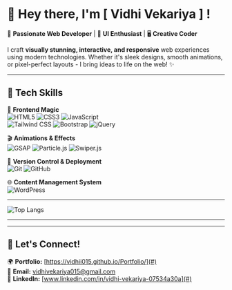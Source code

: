 # 👋 Hey there, I'm [ Vidhi Vekariya ] !

🚀 **Passionate Web Developer** | 🎨 **UI Enthusiast** | 🖥️ **Creative Coder**  

I craft **visually stunning, interactive, and responsive** web experiences using modern technologies. Whether it's sleek designs, smooth animations, or pixel-perfect layouts - I bring ideas to life on the web! ✨  

---

## 🔧 Tech Skills  
🎨 **Frontend Magic**  
![HTML5](https://img.shields.io/badge/-HTML5-E34F26?style=flat&logo=html5&logoColor=white)  ![CSS3](https://img.shields.io/badge/-CSS3-1572B6?style=flat&logo=css3&logoColor=white)  ![JavaScript](https://img.shields.io/badge/-JavaScript-F7DF1E?style=flat&logo=javascript&logoColor=black)  
![Tailwind CSS](https://img.shields.io/badge/-TailwindCSS-38B2AC?style=flat&logo=tailwind-css&logoColor=white)  ![Bootstrap](https://img.shields.io/badge/-Bootstrap-7952B3?style=flat&logo=bootstrap&logoColor=white)  ![jQuery](https://img.shields.io/badge/-jQuery-0769AD?style=flat&logo=jquery&logoColor=white)  

🎬 **Animations & Effects**  
![GSAP](https://img.shields.io/badge/-GSAP-88CE02?style=flat&logo=greensock&logoColor=white)  ![Particle.js](https://img.shields.io/badge/-Particle.js-000000?style=flat)  ![Swiper.js](https://img.shields.io/badge/-Swiper.js-6332F6?style=flat)  

🔗 **Version Control & Deployment**  
![Git](https://img.shields.io/badge/-Git-F05032?style=flat&logo=git&logoColor=white)  ![GitHub](https://img.shields.io/badge/-GitHub-181717?style=flat&logo=github&logoColor=white)  

🌐 **Content Management System**  
![WordPress](https://img.shields.io/badge/-WordPress-21759B?style=flat&logo=wordpress&logoColor=white)  

---

![Top Langs](https://github-readme-stats.vercel.app/api/top-langs/?username=vidhii015&layout=compact&theme=radical)

---



---

## 🚀 Let's Connect!  
🌍 **Portfolio:** [https://vidhii015.github.io/Portfolio/](#)  
📩 **Email:** [vidhivekariya015@gmail.com](#)  
💼 **LinkedIn:** [www.linkedin.com/in/vidhi-vekariya-07534a30a](#)  



